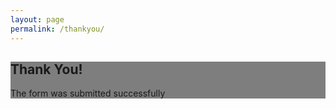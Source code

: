 ```yaml
---
layout: page
permalink: /thankyou/
---
```

<div class="wrapper">
  <section id="home">
    <div class="background" style="background-image: url('/img/Astronaut.jpg');">
      <div class="jumbotron jumbotron-fluid rounded position-absolute top-50 start-50 translate-middle"
        style="background: rgba(0,0,0,.5);">
        <div class="container text-center">
          <h1 class="display-4"><span class="text-uppercase fw-bold">Thank You</span>!</h1>
          <p class="lead">The form was submitted successfully</p>
        </div>
      </div>
    </div>
  </section>
</div>